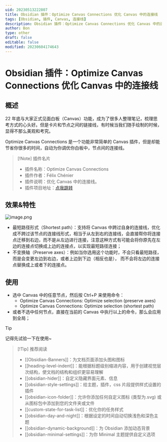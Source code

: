 ```yaml
---
uid: 20230513222807
title: Obsidian 插件：Optimize Canvas Connections 优化 Canvas 中的连接线
tags: [Obsidian, 插件, Canvas, 连接线]
description: Obsidian 插件：Optimize Canvas Connections 优化 Canvas 中的连接线
author: Bon
type: other
draft: false
editable: false
modified: 20230604174643
---
```


# Obsidian 插件：Optimize Canvas Connections 优化 Canvas 中的连接线

## 概述

22 年底与大家正式见面白板（Canvas）功能，成为了很多人整理笔记，梳理思考方式的心头好。但是卡片和节点之间的链接线，有时候当我们随手绘制的时候，显得不那么美观和考究。

Optimize Canvas Connections 是一个功能非常简单的 Canvas 插件，但是却能节省你很多的时间，自动为你调优你白板中，节点间的连接线。

> [!Note] 插件名片
> - 插件名称：Optimize Canvas Connections
> - 插件作者：Félix Chénier
> - 插件说明：优化 Canvas 中的连接线。
> - 插件项目地址：[点我跳转](https://github.com/felixchenier/obsidian-optimize-canvas-connections)

## 效果&特性

![image.png](https://cdn.pkmer.cn/images/20230514141810.png!pkmer)

- 最短路径形式（Shortest path）：支持将 Canvas 中跨过自身的连接线，优化成不跨过该节点的连接线形式，相当于从左到右的连接线，会直接帮你将连接点迁移到右边，而不是从左边进行连接，注意这种方式有可能会将你原先在左边的连接点切换成上边的连接点，以实现最短路径连接；
- 不变换轴（Preserve axes）：例如当你选用这个功能时，不会只看最短路径，而是会变更左边到右边，或者上边到下边（相反也是）， 而不会将左边的连接点替换成上或者下的连接点。

## 使用

- 选中 Canvas 中的任意节点，然后按 Ctrl+P 来使用命令：
	- Optimize Canvas Connections: Optimize selection (preserve axes)
	- Optimize Canvas Connections: Optimize selection (shortest path)
- 或者不选中任何节点，直接在当前的 Canvas 中执行以上的命令，那么会应用到全局；

> [!tip]
> 记得先试验一下在使用~

> [!Tip] 推荐阅读
> - [[Obsidian-Banners]]：为文档页面添加头图和图标
> - [[heading-level-indent]]：能根据标题级别缩进内容，用于创建视觉层次结构，使文档的结构和组织更容易理解
> - [[obsidian-hider]]：自定义隐藏界面元素、信息
> - [[obsidian-style-settings]]：给主题，插件，css 片段提供样式设置的插件
> - [[obsidian-icon-folder]]：允许你添加任何自定义图标 (类型为.svg) 或从图标包中添加到您的文件夹或文件
> - [[custom-state-for-task-list]]：优化你的任务样式
> - [[obsidian-day-and-night]]：根据设定的时间自动切换浅色和深色主题
> - [[obsidian-dynamic-background]]：为 Obsidian 添加动态背景
> - [[obsidian-minimal-settings]]：为你 Minimal 主题提供自定义选项